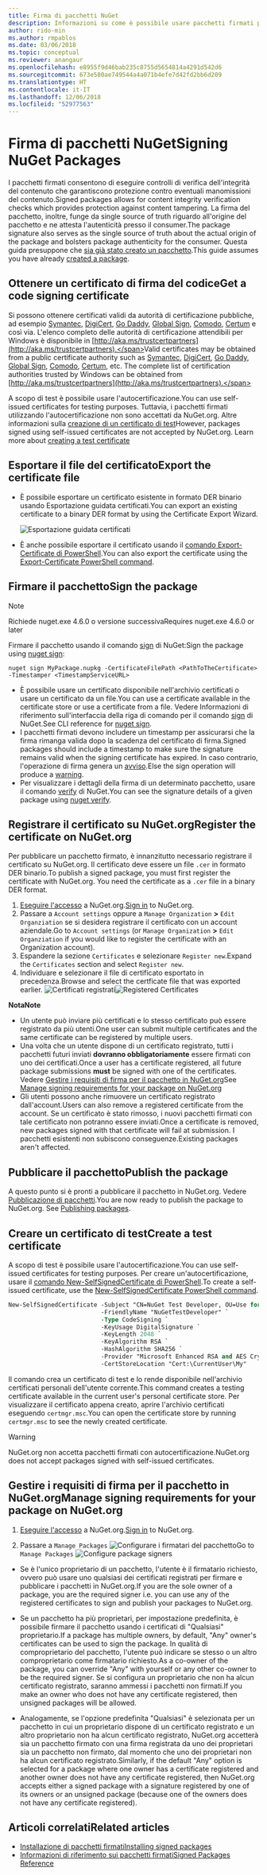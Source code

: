 ```yaml
---
title: Firma di pacchetti NuGet
description: Informazioni su come è possibile usare pacchetti firmati per abilitare la verifica dell'integrità del contenuto.
author: rido-min
ms.author: rmpablos
ms.date: 03/06/2018
ms.topic: conceptual
ms.reviewer: anangaur
ms.openlocfilehash: e8955f9d46bab235c8755d5654814a4291d542d6
ms.sourcegitcommit: 673e580ae749544a4a071b4efe7d42fd2bb6d209
ms.translationtype: HT
ms.contentlocale: it-IT
ms.lasthandoff: 12/06/2018
ms.locfileid: "52977563"
---
```

# <a name="signing-nuget-packages"></a><span data-ttu-id="cf360-103">Firma di pacchetti NuGet</span><span class="sxs-lookup"><span data-stu-id="cf360-103">Signing NuGet Packages</span></span>

<span data-ttu-id="cf360-104">I pacchetti firmati consentono di eseguire controlli di verifica dell'integrità del contenuto che garantiscono protezione contro eventuali manomissioni del contenuto.</span><span class="sxs-lookup"><span data-stu-id="cf360-104">Signed packages allows for content integrity verification checks which provides protection against content tampering.</span></span> <span data-ttu-id="cf360-105">La firma del pacchetto, inoltre, funge da single source of truth riguardo all'origine del pacchetto e ne attesta l'autenticità presso il consumer.</span><span class="sxs-lookup"><span data-stu-id="cf360-105">The package signature also serves as the single source of truth about the actual origin of the package and bolsters package authenticity for the consumer.</span></span> <span data-ttu-id="cf360-106">Questa guida presuppone che [sia già stato creato un pacchetto](creating-a-package.md).</span><span class="sxs-lookup"><span data-stu-id="cf360-106">This guide assumes you have already [created a package](creating-a-package.md).</span></span>

## <a name="get-a-code-signing-certificate"></a><span data-ttu-id="cf360-107">Ottenere un certificato di firma del codice</span><span class="sxs-lookup"><span data-stu-id="cf360-107">Get a code signing certificate</span></span>

<span data-ttu-id="cf360-108">Si possono ottenere certificati validi da autorità di certificazione pubbliche, ad esempio [Symantec](https://trustcenter.websecurity.symantec.com/process/trust/productOptions?productType=SoftwareValidationClass3), [DigiCert](https://www.digicert.com/code-signing/), [Go Daddy](https://www.godaddy.com/web-security/code-signing-certificate), [Global Sign](https://www.globalsign.com/en/code-signing-certificate/), [Comodo](https://www.comodo.com/e-commerce/code-signing/code-signing-certificate.php), [Certum](https://www.certum.eu/certum/cert,offer_en_open_source_cs.xml) e così via. L'elenco completo delle autorità di certificazione attendibili per Windows è disponibile in [http://aka.ms/trustcertpartners](http://aka.ms/trustcertpartners).</span><span class="sxs-lookup"><span data-stu-id="cf360-108">Valid certificates may be obtained from a public certificate authority such as [Symantec](https://trustcenter.websecurity.symantec.com/process/trust/productOptions?productType=SoftwareValidationClass3), [DigiCert](https://www.digicert.com/code-signing/), [Go Daddy](https://www.godaddy.com/web-security/code-signing-certificate), [Global Sign](https://www.globalsign.com/en/code-signing-certificate/), [Comodo](https://www.comodo.com/e-commerce/code-signing/code-signing-certificate.php), [Certum](https://www.certum.eu/certum/cert,offer_en_open_source_cs.xml), etc. The complete list of certification authorities trusted by Windows can be obtained from [http://aka.ms/trustcertpartners](http://aka.ms/trustcertpartners).</span></span>

<span data-ttu-id="cf360-109">A scopo di test è possibile usare l'autocertificazione.</span><span class="sxs-lookup"><span data-stu-id="cf360-109">You can use self-issued certificates for testing purposes.</span></span> <span data-ttu-id="cf360-110">Tuttavia, i pacchetti firmati utilizzando l'autocertificazione non sono accettati da NuGet.org. Altre informazioni sulla [creazione di un certificato di test](#create-a-test-certificate)</span><span class="sxs-lookup"><span data-stu-id="cf360-110">However, packages signed using self-issued certificates are not accepted by NuGet.org. Learn more about [creating a test certificate](#create-a-test-certificate)</span></span>

## <a name="export-the-certificate-file"></a><span data-ttu-id="cf360-111">Esportare il file del certificato</span><span class="sxs-lookup"><span data-stu-id="cf360-111">Export the certificate file</span></span>

* <span data-ttu-id="cf360-112">È possibile esportare un certificato esistente in formato DER binario usando Esportazione guidata certificati.</span><span class="sxs-lookup"><span data-stu-id="cf360-112">You can export an existing certificate to a binary DER format by using the Certificate Export Wizard.</span></span>

  ![Esportazione guidata certificati](../reference/media/CertificateExportWizard.png)

* <span data-ttu-id="cf360-114">È anche possibile esportare il certificato usando il [comando Export-Certificate di PowerShell](/powershell/module/pkiclient/export-certificate.md).</span><span class="sxs-lookup"><span data-stu-id="cf360-114">You can also export the certificate using the [Export-Certificate PowerShell command](/powershell/module/pkiclient/export-certificate.md).</span></span>

## <a name="sign-the-package"></a><span data-ttu-id="cf360-115">Firmare il pacchetto</span><span class="sxs-lookup"><span data-stu-id="cf360-115">Sign the package</span></span>

> [!note]
> <span data-ttu-id="cf360-116">Richiede nuget.exe 4.6.0 o versione successiva</span><span class="sxs-lookup"><span data-stu-id="cf360-116">Requires nuget.exe 4.6.0 or later</span></span>

<span data-ttu-id="cf360-117">Firmare il pacchetto usando il comando [sign](../tools/cli-ref-sign.md) di NuGet:</span><span class="sxs-lookup"><span data-stu-id="cf360-117">Sign the package using [nuget sign](../tools/cli-ref-sign.md):</span></span>

```cli
nuget sign MyPackage.nupkg -CertificateFilePath <PathToTheCertificate> -Timestamper <TimestampServiceURL>
```

* <span data-ttu-id="cf360-118">È possibile usare un certificato disponibile nell'archivio certificati o usare un certificato da un file.</span><span class="sxs-lookup"><span data-stu-id="cf360-118">You can use a certificate available in the certificate store or use a certificate from a file.</span></span> <span data-ttu-id="cf360-119">Vedere Informazioni di riferimento sull'interfaccia della riga di comando per il comando [sign](../tools/cli-ref-sign.md) di NuGet.</span><span class="sxs-lookup"><span data-stu-id="cf360-119">See CLI reference for [nuget sign](../tools/cli-ref-sign.md).</span></span>
* <span data-ttu-id="cf360-120">I pacchetti firmati devono includere un timestamp per assicurarsi che la firma rimanga valida dopo la scadenza del certificato di firma.</span><span class="sxs-lookup"><span data-stu-id="cf360-120">Signed packages should include a timestamp to make sure the signature remains valid when the signing certificate has expired.</span></span> <span data-ttu-id="cf360-121">In caso contrario, l'operazione di firma genera un [avviso](../reference/errors-and-warnings/NU3002.md).</span><span class="sxs-lookup"><span data-stu-id="cf360-121">Else the sign operation will produce a [warning](../reference/errors-and-warnings/NU3002.md).</span></span>
* <span data-ttu-id="cf360-122">Per visualizzare i dettagli della firma di un determinato pacchetto, usare il comando [verify](../tools/cli-ref-verify.md) di NuGet.</span><span class="sxs-lookup"><span data-stu-id="cf360-122">You can see the signature details of a given package using [nuget verify](../tools/cli-ref-verify.md).</span></span>

## <a name="register-the-certificate-on-nugetorg"></a><span data-ttu-id="cf360-123">Registrare il certificato su NuGet.org</span><span class="sxs-lookup"><span data-stu-id="cf360-123">Register the certificate on NuGet.org</span></span>

<span data-ttu-id="cf360-124">Per pubblicare un pacchetto firmato, è innanzitutto necessario registrare il certificato su NuGet.org. Il certificato deve essere un file `.cer` in formato DER binario.</span><span class="sxs-lookup"><span data-stu-id="cf360-124">To publish a signed package, you must first register the certificate with NuGet.org. You need the certificate as a `.cer` file in a binary DER format.</span></span>

1. <span data-ttu-id="cf360-125">[Eseguire l'accesso](https://www.nuget.org/users/account/LogOn?returnUrl=%2F) a NuGet.org.</span><span class="sxs-lookup"><span data-stu-id="cf360-125">[Sign in](https://www.nuget.org/users/account/LogOn?returnUrl=%2F) to NuGet.org.</span></span>
1. <span data-ttu-id="cf360-126">Passare a `Account settings` oppure a `Manage Organization` **>** `Edit Organziation` se si desidera registrare il certificato con un account aziendale.</span><span class="sxs-lookup"><span data-stu-id="cf360-126">Go to `Account settings` (or `Manage Organization` **>** `Edit Organziation` if you would like to register the certificate with an Organization account).</span></span>
1. <span data-ttu-id="cf360-127">Espandere la sezione `Certificates` e selezionare `Register new`.</span><span class="sxs-lookup"><span data-stu-id="cf360-127">Expand the `Certificates` section and select `Register new`.</span></span>
1. <span data-ttu-id="cf360-128">Individuare e selezionare il file di certificato esportato in precedenza.</span><span class="sxs-lookup"><span data-stu-id="cf360-128">Browse and select the certficate file that was exported earlier.</span></span>
  <span data-ttu-id="cf360-129">![Certificati registrati](../reference/media/registered-certs.png)</span><span class="sxs-lookup"><span data-stu-id="cf360-129">![Registered Certificates](../reference/media/registered-certs.png)</span></span>

<span data-ttu-id="cf360-130">**Nota**</span><span class="sxs-lookup"><span data-stu-id="cf360-130">**Note**</span></span>
* <span data-ttu-id="cf360-131">Un utente può inviare più certificati e lo stesso certificato può essere registrato da più utenti.</span><span class="sxs-lookup"><span data-stu-id="cf360-131">One user can submit multiple certificates and the same certificate can be registered by multiple users.</span></span>
* <span data-ttu-id="cf360-132">Una volta che un utente dispone di un certificato registrato, tutti i pacchetti futuri inviati **dovranno obbligatoriamente** essere firmati con uno dei certificati.</span><span class="sxs-lookup"><span data-stu-id="cf360-132">Once a user has a certificate registered, all future package submissions **must** be signed with one of the certificates.</span></span> <span data-ttu-id="cf360-133">Vedere [Gestire i requisiti di firma per il pacchetto in NuGet.org](#manage-signing-requirements-for-your-package-on-nugetorg)</span><span class="sxs-lookup"><span data-stu-id="cf360-133">See [Manage signing requirements for your package on NuGet.org](#manage-signing-requirements-for-your-package-on-nugetorg)</span></span>
* <span data-ttu-id="cf360-134">Gli utenti possono anche rimuovere un certificato registrato dall'account.</span><span class="sxs-lookup"><span data-stu-id="cf360-134">Users can also remove a registered certificate from the account.</span></span> <span data-ttu-id="cf360-135">Se un certificato è stato rimosso, i nuovi pacchetti firmati con tale certificato non potranno essere inviati.</span><span class="sxs-lookup"><span data-stu-id="cf360-135">Once a certificate is removed, new packages signed with that certificate will fail at submission.</span></span> <span data-ttu-id="cf360-136">I pacchetti esistenti non subiscono conseguenze.</span><span class="sxs-lookup"><span data-stu-id="cf360-136">Existing packages aren't affected.</span></span>

## <a name="publish-the-package"></a><span data-ttu-id="cf360-137">Pubblicare il pacchetto</span><span class="sxs-lookup"><span data-stu-id="cf360-137">Publish the package</span></span>

<span data-ttu-id="cf360-138">A questo punto si è pronti a pubblicare il pacchetto in NuGet.org. Vedere [Pubblicazione di pacchetti](Publish-a-package.md).</span><span class="sxs-lookup"><span data-stu-id="cf360-138">You are now ready to publish the package to NuGet.org. See [Publishing packages](Publish-a-package.md).</span></span>

## <a name="create-a-test-certificate"></a><span data-ttu-id="cf360-139">Creare un certificato di test</span><span class="sxs-lookup"><span data-stu-id="cf360-139">Create a test certificate</span></span>

<span data-ttu-id="cf360-140">A scopo di test è possibile usare l'autocertificazione.</span><span class="sxs-lookup"><span data-stu-id="cf360-140">You can use self-issued certificates for testing purposes.</span></span> <span data-ttu-id="cf360-141">Per creare un'autocertificazione, usare il [comando New-SelfSignedCertificate di PowerShell](/powershell/module/pkiclient/new-selfsignedcertificate.md).</span><span class="sxs-lookup"><span data-stu-id="cf360-141">To create a self-issued certificate, use the [New-SelfSignedCertificate PowerShell command](/powershell/module/pkiclient/new-selfsignedcertificate.md).</span></span>

```ps
New-SelfSignedCertificate -Subject "CN=NuGet Test Developer, OU=Use for testing purposes ONLY" `
                          -FriendlyName "NuGetTestDeveloper" `
                          -Type CodeSigning `
                          -KeyUsage DigitalSignature `
                          -KeyLength 2048 `
                          -KeyAlgorithm RSA `
                          -HashAlgorithm SHA256 `
                          -Provider "Microsoft Enhanced RSA and AES Cryptographic Provider" `
                          -CertStoreLocation "Cert:\CurrentUser\My" 
```

<span data-ttu-id="cf360-142">Il comando crea un certificato di test e lo rende disponibile nell'archivio certificati personali dell'utente corrente.</span><span class="sxs-lookup"><span data-stu-id="cf360-142">This command creates a testing certificate available in the current user's personal certificate store.</span></span> <span data-ttu-id="cf360-143">Per visualizzare il certificato appena creato, aprire l'archivio certificati eseguendo `certmgr.msc`.</span><span class="sxs-lookup"><span data-stu-id="cf360-143">You can open the certificate store by running `certmgr.msc` to see the newly created certificate.</span></span>

> [!Warning]
> <span data-ttu-id="cf360-144">NuGet.org non accetta pacchetti firmati con autocertificazione.</span><span class="sxs-lookup"><span data-stu-id="cf360-144">NuGet.org does not accept packages signed with self-issued certificates.</span></span>

## <a name="manage-signing-requirements-for-your-package-on-nugetorg"></a><span data-ttu-id="cf360-145">Gestire i requisiti di firma per il pacchetto in NuGet.org</span><span class="sxs-lookup"><span data-stu-id="cf360-145">Manage signing requirements for your package on NuGet.org</span></span>
1. <span data-ttu-id="cf360-146">[Eseguire l'accesso](https://www.nuget.org/users/account/LogOn?returnUrl=%2F) a NuGet.org.</span><span class="sxs-lookup"><span data-stu-id="cf360-146">[Sign in](https://www.nuget.org/users/account/LogOn?returnUrl=%2F) to NuGet.org.</span></span>

1. <span data-ttu-id="cf360-147">Passare a `Manage Packages` 
   ![Configurare i firmatari del pacchetto](../reference/media/configure-package-signers.png)</span><span class="sxs-lookup"><span data-stu-id="cf360-147">Go to `Manage Packages` 
![Configure package signers](../reference/media/configure-package-signers.png)</span></span>

* <span data-ttu-id="cf360-148">Se è l'unico proprietario di un pacchetto, l'utente è il firmatario richiesto, ovvero può usare uno qualsiasi dei certificati registrati per firmare e pubblicare i pacchetti in NuGet.org.</span><span class="sxs-lookup"><span data-stu-id="cf360-148">If you are the sole owner of a package, you are the required signer i.e. you can use any of the registered certificates to sign and publish your packages to NuGet.org.</span></span>

* <span data-ttu-id="cf360-149">Se un pacchetto ha più proprietari, per impostazione predefinita, è possibile firmare il pacchetto usando i certificati di "Qualsiasi" proprietario.</span><span class="sxs-lookup"><span data-stu-id="cf360-149">If a package has multiple owners, by default, "Any" owner's certificates can be used to sign the package.</span></span> <span data-ttu-id="cf360-150">In qualità di comproprietario del pacchetto, l'utente può indicare se stesso o un altro comproprietario come firmatario richiesto.</span><span class="sxs-lookup"><span data-stu-id="cf360-150">As a co-owner of the package, you can override "Any" with yourself or any other co-owner to be the required signer.</span></span> <span data-ttu-id="cf360-151">Se si configura un proprietario che non ha alcun certificato registrato, saranno ammessi i pacchetti non firmati.</span><span class="sxs-lookup"><span data-stu-id="cf360-151">If you make an owner  who does not have any certificate registered, then unsigned packages will be allowed.</span></span> 

* <span data-ttu-id="cf360-152">Analogamente, se l'opzione predefinita "Qualsiasi" è selezionata per un pacchetto in cui un proprietario dispone di un certificato registrato e un altro proprietario non ha alcun certificato registrato, NuGet.org accetterà sia un pacchetto firmato con una firma registrata da uno dei proprietari sia un pacchetto non firmato, dal momento che uno dei proprietari non ha alcun certificato registrato.</span><span class="sxs-lookup"><span data-stu-id="cf360-152">Similarly, if the default "Any" option is selected for a package where one owner has a certificate registered and another owner does not have any certificate registered, then NuGet.org accepts either a signed package with a signature registered by one of its owners or an unsigned package (because one of the owners does not have any certificate registered).</span></span>

## <a name="related-articles"></a><span data-ttu-id="cf360-153">Articoli correlati</span><span class="sxs-lookup"><span data-stu-id="cf360-153">Related articles</span></span>

- [<span data-ttu-id="cf360-154">Installazione di pacchetti firmati</span><span class="sxs-lookup"><span data-stu-id="cf360-154">Installing signed packages</span></span>](../consume-packages/installing-signed-packages.md)
- [<span data-ttu-id="cf360-155">Informazioni di riferimento sui pacchetti firmati</span><span class="sxs-lookup"><span data-stu-id="cf360-155">Signed Packages Reference</span></span>](../reference/Signed-Packages-Reference.md)
